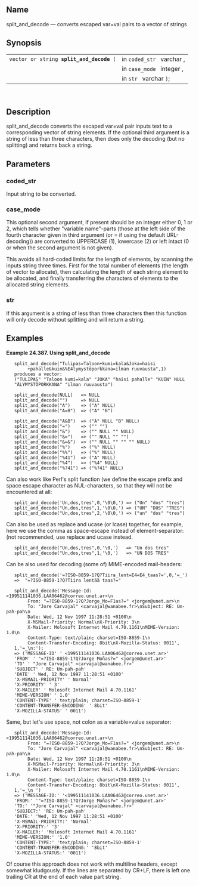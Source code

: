 <div id="fn_split_and_decode" class="refentry">

<div class="titlepage">

</div>

<div class="refnamediv">

## Name

split_and_decode — converts escaped var=val pairs to a vector of strings

</div>

<div class="refsynopsisdiv">

## Synopsis

<div id="fsyn_split_and_decode" class="funcsynopsis">

|                                               |                           |
|-----------------------------------------------|---------------------------|
| `vector or string `**`split_and_decode`**` (` | in `coded_str ` varchar , |
|                                               | in `case_mode ` integer , |
|                                               | in `str ` varchar `)`;    |

<div class="funcprototype-spacer">

 

</div>

</div>

</div>

<div id="desc_23" class="refsect1">

## Description

split_and_decode converts the escaped var=val pair inputs text to a
corresponding vector of string elements. If the optional third argument
is a string of less than three characters, then does only the decoding
(but no splitting) and returns back a string.

</div>

<div id="params_06" class="refsect1">

## Parameters

<div id="id111048" class="refsect2">

### coded_str

Input string to be converted.

</div>

<div id="id111051" class="refsect2">

### case_mode

This optional second argument, if present should be an integer either 0,
1 or 2, which tells whether "variable name"-parts (those at the left
side of the fourth character given in third argument (or = if using the
default URL-decoding)) are converted to UPPERCASE (1), lowercase (2) or
left intact (0 or when the second argument is not given).

This avoids all hard-coded limits for the length of elements, by
scanning the inputs string three times. First for the total number of
elements (the length of vector to allocate), then calculating the length
of each string element to be allocated, and finally transferring the
characters of elements to the allocated string elements.

</div>

<div id="id111055" class="refsect2">

### str

If this argument is a string of less than three characters then this
function will only decode without splitting and will return a string.

</div>

</div>

<div id="examples_03_01" class="refsect1">

## Examples

<div id="ex_split_and_decode" class="example">

**Example 24.387. Using split_and_decode**

<div class="example-contents">

``` programlisting
   split_and_decode("Tulipas=Taloon+kumi=kala&Joka=haisi
        +pahalle&kuin&%E4lymystöporkkana=ilman ruuvausta",1)
   produces a vector:
   ("TULIPAS" "Taloon kumi=kala" "JOKA" "haisi pahalle" "KUIN" NULL
   "ÄLYMYSTÖPORKKANA" "ilman ruuvausta")
```

``` programlisting
   split_and_decode(NULL)   => NULL
   split_and_decode("")     => NULL
   split_and_decode("A")    => ("A" NULL)
   split_and_decode("A=B")  => ("A" "B")

   split_and_decode("A&B")  => ("A" NULL "B" NULL)
   split_and_decode("=")    => ("" "")
   split_and_decode("&")    => ("" NULL "" NULL)
   split_and_decode("&=")   => ("" NULL "" "")
   split_and_decode("&=&")  => ("" NULL "" "" "" NULL)
   split_and_decode("%")    => ("%" NULL)
   split_and_decode("%%")   => ("%" NULL)
   split_and_decode("%41")  => ("A" NULL)
   split_and_decode("%4")   => ("%4" NULL)
   split_and_decode("%?41") => ("%?41" NULL)
```

Can also work like Perl's split function (we define the escape prefix
and space escape character as NUL-characters, so that they will not be
encountered at all:

``` programlisting
   split_and_decode('Un,dos,tres',0,'\0\0,') => ("Un" "dos" "tres")
   split_and_decode("Un,dos,tres",1,'\0\0,') => ("UN" "DOS" "TRES")
   split_and_decode("Un,dos,tres",2,'\0\0,') => ("un" "dos" "tres")
```

Can also be used as replace and ucase (or lcase) together, for example,
here we use the comma as space-escape instead of element-separator: (not
recommended, use replace and ucase instead.

``` programlisting
   split_and_decode("Un,dos,tres",0,'\0,')   => "Un dos tres"
   split_and_decode("Un,dos,tres",1,'\0,')   => "UN DOS TRES"
```

Can be also used for decoding (some of) MIME-encoded mail-headers:

``` programlisting
   split_and_decode('=?ISO-8859-1?Q?Tiira_lent=E4=E4_taas?=',0,'=_')
   =>  "=?ISO-8859-1?Q?Tiira lentää taas?="

   split_and_decode('Message-Id: <199511141036.LAA06462@correo.unet.ar>\n
        From: "=?ISO-8859-1?Q?Jorge_Mo=F1as?=" <jorgem@unet.ar>\n
        To: "Jore Carvajal" <carvajal@wanabee.fr>\nSubject: RE: Um-pah-pah\n
        Date: Wed, 12 Nov 1997 11:28:51 +0100\n
        X-MSMail-Priority: Normal\nX-Priority: 3\n
        X-Mailer: Molosoft Internet Mail 4.70.1161\nMIME-Version: 1.0\n
        Content-Type: text/plain; charset=ISO-8859-1\n
        Content-Transfer-Encoding: 8bit\nX-Mozilla-Status: 0011',
   1,'=_\n:');
   => ('MESSAGE-ID' ' <199511141036.LAA06462@correo.unet.ar>'
   'FROM' ' "=?ISO-8859-1?Q?Jorge Moñas?=" <jorgem@unet.ar>'
   'TO' ' "Jore Carvajal" <carvajal@wanabee.fr>'
   'SUBJECT' ' RE: Um-pah-pah'
   'DATE' ' Wed, 12 Nov 1997 11:28:51 +0100'
   'X-MSMAIL-PRIORITY' ' Normal'
   'X-PRIORITY' ' 3'
   'X-MAILER' ' Molosoft Internet Mail 4.70.1161'
   'MIME-VERSION' ' 1.0'
   'CONTENT-TYPE' ' text/plain; charset=ISO-8859-1'
   'CONTENT-TRANSFER-ENCODING' ' 8bit'
   'X-MOZILLA-STATUS' ' 0011')
```

Same, but let's use space, not colon as a variable=value separator:

``` programlisting
   split_and_decode('Message-Id: <199511141036.LAA06462@correo.unet.ar>\n
        From: "=?ISO-8859-1?Q?Jorge_Mo=F1as?=" <jorgem@unet.ar>\n
        To: "Jore Carvajal" <carvajal@wanabee.fr>\nSubject: RE: Um-pah-pah\n
        Date: Wed, 12 Nov 1997 11:28:51 +0100\n
        X-MSMail-Priority: Normal\nX-Priority: 3\n
        X-Mailer: Molosoft Internet Mail 4.70.1161\nMIME-Version: 1.0\n
        Content-Type: text/plain; charset=ISO-8859-1\n
        Content-Transfer-Encoding: 8bit\nX-Mozilla-Status: 0011',
   1,'=_\n ')
   => ('MESSAGE-ID:' '<199511141036.LAA06462@correo.unet.ar>'
   'FROM:' '"=?ISO-8859-1?Q?Jorge Moñas?=" <jorgem@unet.ar>'
   'TO:' '"Jore Carvajal" <carvajal@wanabee.fr>'
   'SUBJECT:' 'RE: Um-pah-pah'
   'DATE:' 'Wed, 12 Nov 1997 11:28:51 +0100'
   'X-MSMAIL-PRIORITY:' 'Normal'
   'X-PRIORITY:' '3'
   'X-MAILER:' 'Molosoft Internet Mail 4.70.1161'
   'MIME-VERSION:' '1.0'
   'CONTENT-TYPE:' 'text/plain; charset=ISO-8859-1'
   'CONTENT-TRANSFER-ENCODING:' '8bit'
   'X-MOZILLA-STATUS:' '0011')
```

Of course this approach does not work with multiline headers, except
somewhat kludgously. If the lines are separated by CR+LF, there is left
one trailing CR at the end of each value part string.

</div>

</div>

  

</div>

</div>
